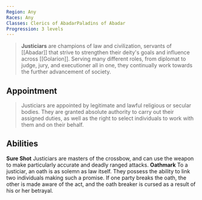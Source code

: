 ```yaml
---
Region: Any
Races: Any
Classes: Clerics of AbadarPaladins of Abadar
Progression: 3 levels
---
```


> **Justiciars** are champions of law and civilization, servants of [[Abadar]] that strive to strengthen their deity's goals and influence across [[Golarion]]. Serving many different roles, from diplomat to judge, jury, and executioner all in one, they continually work towards the further  advancement of society.


## Appointment

> Justiciars are appointed by legitimate and lawful religious or secular bodies. They are granted absolute authority to carry out their assigned duties, as well as the right to select individuals to work with them and on their behalf.


## Abilities

**Sure Shot**
Justiciars are masters of the crossbow, and can use the weapon to make particularly accurate and deadly ranged attacks.
**Oathmark**
To a justiciar, an oath is as solemn as law itself. They possess the ability to link two individuals making such a promise. If one party breaks the oath, the other is made aware of the act, and the oath breaker is cursed as a result of his or her betrayal.







